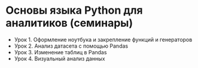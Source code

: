 # Основы языка Python для аналитиков (семинары) 

- Урок 1. Оформление ноутбука и закрепление функций и генераторов
- Урок 2. Анализ датасета с помощью Pandas
- Урок 3. Изменение таблиц в Pandas
- Урок 4. Визуальный анализ данных

